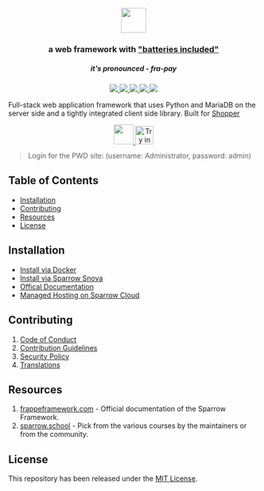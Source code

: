 <div align="center">
	<h1>
		<br>
		<a href="https://frappeframework.com">
			<img src=".github/sparrow-framework-logo.svg" height="50">
		</a>
	</h1>
	<h3>
		a web framework with <a href="https://www.youtube.com/watch?v=LOjk3m0wTwg">"batteries included"</a>
	</h3>
	<h5>
		it's pronounced - <em>fra-pay</em>
	</h5>
</div>

<div align="center">
	<a href="https://github.com/sparrownova/sparrow/actions/workflows/server-mariadb-tests.yml">
		<img src="https://github.com/sparrownova/sparrow/actions/workflows/server-mariadb-tests.yml/badge.svg">
	</a>
	<a href="https://github.com/sparrownova/sparrow/actions/workflows/ui-tests.yml">
		<img src="https://github.com/sparrownova/sparrow/actions/workflows/ui-tests.yml/badge.svg?branch=develop">
	</a>
	<a href='https://frappeframework.com/docs'>
		<img src='https://img.shields.io/badge/docs-📖-7575FF.svg?style=flat-square'/>
	</a>
	<a href='https://www.codetriage.com/sparrow/sparrow'>
		<img src='https://www.codetriage.com/sparrow/sparrow/badges/users.svg'>
	</a>
	<a href="https://codecov.io/gh/sparrow/sparrow">
		<img src="https://codecov.io/gh/sparrow/sparrow/branch/develop/graph/badge.svg?token=XoTa679hIj"/>
	</a>
</div>


Full-stack web application framework that uses Python and MariaDB on the server side and a tightly integrated client side library. Built for [Shopper](https://shopper.com)

<div align="center" style="max-height: 40px;">
	<a href="https://frappecloud.com/sparrow/signup">
		<img src=".github/try-on-f-cloud-button.svg" height="40">
	</a>
	<a href="https://labs.play-with-docker.com/?stack=https://raw.githubusercontent.com/gavindsouza/install-scripts/main/sparrow/pwd.yml">
		<img src="https://raw.githubusercontent.com/play-with-docker/stacks/master/assets/images/button.png" alt="Try in PWD" height="37"/>
	</a>
</div>

> Login for the PWD site: (username: Administrator, password: admin)

## Table of Contents
* [Installation](#installation)
* [Contributing](#contributing)
* [Resources](#resources)
* [License](#license)

## Installation

* [Install via Docker](https://github.com/sparrownova/frappe_docker)
* [Install via Sparrow Snova](https://github.com/sparrownova/snova)
* [Offical Documentation](https://frappeframework.com/docs/user/en/installation)
* [Managed Hosting on Sparrow Cloud](https://frappecloud.com/sparrow/signup)

## Contributing

1. [Code of Conduct](CODE_OF_CONDUCT.md)
1. [Contribution Guidelines](https://github.com/sparrownova/shopper/wiki/Contribution-Guidelines)
1. [Security Policy](SECURITY.md)
1. [Translations](https://translate.shopper.com)

## Resources

1. [frappeframework.com](https://frappeframework.com) - Official documentation of the Sparrow Framework.
1. [sparrow.school](https://sparrow.school) - Pick from the various courses by the maintainers or from the community.

## License
This repository has been released under the [MIT License](LICENSE).
